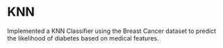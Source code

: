 # KNN
Implemented a KNN Classifier using the Breast Cancer dataset to predict the likelihood of diabetes based on medical features.
